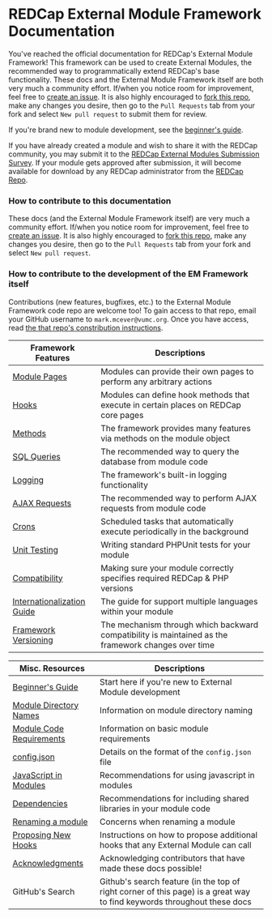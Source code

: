 # REDCap External Module Framework Documentation

You've reached the official documentation for REDCap's External Module Framework!  This framework can be used to create External Modules, the recommended way to programmatically extend REDCap's base functionality.  These docs and the External Module Framework itself are both very much a community effort. If/when you notice room for improvement, feel free to [create an issue](https://github.com/vanderbilt-redcap/external-module-framework-docs/issues/new).  It is also highly encouraged to [fork this repo](https://github.com/vanderbilt-redcap/external-module-framework-docs/fork), make any changes you desire, then go to the `Pull Requests` tab from your fork and select `New pull request` to submit them for review.

If you're brand new to module development, see the [beginner's guide](guide.md).

If you have already created a module and wish to share it with the REDCap community, you may submit it to the [REDCap External Modules Submission Survey](https://redcap.vanderbilt.edu/surveys/?s=X83KEHJ7EA). If your module gets approved after submission, it will become available for download by any REDCap administrator from the [REDCap Repo](https://redcap.vanderbilt.edu/consortium/modules/).

### How to contribute to this documentation

These docs (and the External Module Framework itself) are very much a community effort. If/when you notice room for improvement, feel free to [create an issue](https://github.com/vanderbilt-redcap/external-module-framework-docs/issues/new).  It is also highly encouraged to [fork this repo](https://github.com/vanderbilt-redcap/external-module-framework-docs/fork), make any changes you desire, then go to the `Pull Requests` tab from your fork and select `New pull request`.

### How to contribute to the development of the EM Framework itself

Contributions (new features, bugfixes, etc.) to the External Module Framework code repo are welcome too!  To gain access to that repo, email your GitHub username to `mark.mcever@vumc.org`.  Once you have access, read [the that repo's constribution instructions](https://github.com/vanderbilt-redcap/external-module-framework/blob/testing/CONTRIBUTING.md).

Framework Features | Descriptions
-|-
[Module Pages](pages.md) | Modules can provide their own pages to perform any arbitrary actions
[Hooks](hooks.md) | Modules can define hook methods that execute in certain places on REDCap core pages
[Methods](methods/README.md) | The framework provides many features via methods on the module object
[SQL Queries](methods/querying.md) | The recommended way to query the database from module code
[Logging](methods/logs.md) | The framework's built-in logging functionality
[AJAX Requests](ajax.md) | The recommended way to perform AJAX requests from module code
[Crons](crons.md) | Scheduled tasks that automatically execute periodically in the background
[Unit Testing](unit-testing.md) | Writing standard PHPUnit tests for your module
[Compatibility](compatibility.md) | Making sure your module correctly specifies required REDCap & PHP versions
[Internationalization Guide](i18n-guide.md) | The guide for support multiple languages within your module
[Framework Versioning](versions/README.md) | The mechanism through which backward compatibility is maintained as the framework changes over time

Misc. Resources | Descriptions
-|-
[Beginner's Guide](guide.md) | Start here if you're new to External Module development
[Module Directory Names](directory-names.md) | Information on module directory naming
[Module Code Requirements](requirements.md) | Information on basic module requirements
[config.json](config.md) | Details on the format of the `config.json` file
[JavaScript in Modules](javascript.md) | Recommendations for using javascript in modules
[Dependencies](dependencies.md) | Recommendations for including shared libraries in your module code
[Renaming a module](renaming.md) | Concerns when renaming a module
[Proposing New Hooks](new-hooks.md) | Instructions on how to propose additional hooks that any External Module can call
[Acknowledgments](ACKNOWLEDGEMENTS.md) | Acknowledging contributors that have made these docs possible!
GitHub's Search | Github's search feature (in the top of right corner of this page) is a great way to find keywords throughout these docs

